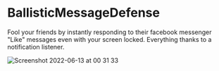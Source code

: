 # BallisticMessageDefense

Fool your friends by instantly responding to their facebook messenger "Like" messages even with your screen locked. Everything thanks to a notification listener.

![Screenshot 2022-06-13 at 00 31 33](https://user-images.githubusercontent.com/30477366/173257510-6cbf01ed-477f-478a-bd64-2aed52045537.png)

